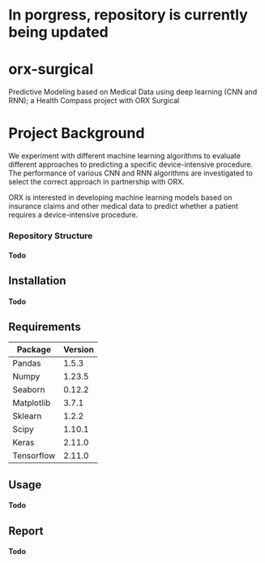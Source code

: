 # In porgress, repository is currently being updated

# orx-surgical
Predictive Modeling based on Medical Data using deep learning (CNN and RNN); a Health Compass project with ORX Surgical

# Project Background
We experiment with different machine learning algorithms to evaluate different approaches to predicting a specific device-intensive procedure. The performance of various CNN and RNN algorithms are investigated to select the correct approach in partnership with ORX.

ORX is interested in developing machine learning models based on insurance claims and other medical data to predict whether a patient requires a device-intensive procedure.

### Repository Structure

#### Todo


## Installation

#### Todo

## Requirements

| Package        | Version   |
| -------------- | --------- |
| Pandas         | 1.5.3     |
| Numpy          | 1.23.5    |
| Seaborn        | 0.12.2    |
| Matplotlib     | 3.7.1     |
| Sklearn        | 1.2.2     |
| Scipy          | 1.10.1    |
| Keras          | 2.11.0    |
| Tensorflow     | 2.11.0    |


## Usage

#### Todo

## Report

#### Todo
